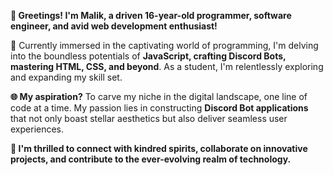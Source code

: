 **👋 Greetings! I'm Malik, a driven 16-year-old programmer, software engineer, and avid web development enthusiast!**

🚀 Currently immersed in the captivating world of programming, I'm delving into the boundless potentials of **JavaScript, crafting Discord Bots, mastering HTML, CSS, and beyond**. 
As a student, I'm relentlessly exploring and expanding my skill set.

**🌐 My aspiration?**
To carve my niche in the digital landscape, one line of code at a time. 
My passion lies in constructing **Discord Bot applications** that not only boast stellar aesthetics but also deliver seamless user experiences.

**🔧 I'm thrilled to connect with kindred spirits, collaborate on innovative projects, and contribute to the ever-evolving realm of technology.**
